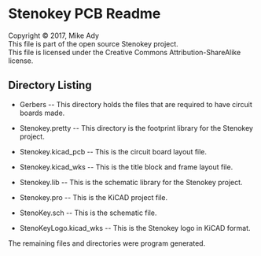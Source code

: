 # Stenokey PCB Readme

Copyright © 2017, Mike Ady  
This file is part of the open source Stenokey project.  
This file is licensed under the Creative Commons Attribution-ShareAlike license.

## Directory Listing

- Gerbers -- This directory holds the files that are required to have circuit boards made.

- Stenokey.pretty -- This directory is the footprint library for the Stenokey project.

- Stenokey.kicad_pcb -- This is the circuit board layout file.

- Stenokey.kicad_wks -- This is the title block and frame layout file.

- Stenokey.lib -- This is the schematic library for the Stenokey project.

- Stenokey.pro -- This is the KiCAD project file.

- StenoKey.sch -- This is the schematic file.

- StenoKeyLogo.kicad_wks -- This is the Stenokey logo in KiCAD format.

The remaining files and directories were program generated.